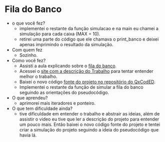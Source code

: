 # Fila do Banco
* o que você fez?
  * implementei o restante da função simulacao e na main eu chamei a simulação para cada caixa (MAX = 10).
  * retirei uma parte do código que ele chamava o print_banco e deixei apenas imprimindo o resultado da simulação.
* Com quem fez
  * Sozinho. 
* Como você fez?
  * Assisti a aula explicando sobre o [fila do banco](https://www.youtube.com/watch?v=Is3jimrNJco).
  * Acessei o [site com a descrição do Trabalho](https://qxcodeed.github.io/banco/) para tentar entender melhor o trabalho.
  * Baixei o novo código [fonte do projeto no repositório do QxCodED](https://github.com/qxcodeed/banco).
  * Implementei o restante da função de simular a fila do banco seguindo as orientações do pseudocódigo.
* O que aprendeu?
  * aprimorei mais iteradores e ponteiro.
* O que tem dificuldade ainda?
  * tive dificuldade em entender o trabalho e abstrair as ideias, além de assistir o video eu tive que ler a descrição do projeto para 
  entender um pouco mais. Então baixei o novo código fonte do projeto e tentei criar a simulação do projeto seguindo a 
  ideia do pseudocódigo que havia lá.
